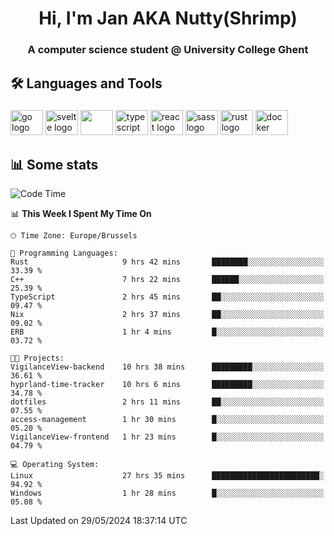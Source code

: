 <h1 align="center">Hi, I'm Jan AKA Nutty(Shrimp)</h1>
<h3 align="center">A computer science student @ University College Ghent</h3>

<h2 align="left">🛠️ Languages and Tools</h2>

###

<div align="left">
  <img src="https://cdn.jsdelivr.net/gh/devicons/devicon/icons/go/go-original.svg" height="40" width="52" alt="go logo"  />
  <img src="https://cdn.jsdelivr.net/gh/devicons/devicon@latest/icons/svelte/svelte-original.svg"  height="40" width="52" alt="svelte logo" />
  <img src="https://cdn.jsdelivr.net/gh/devicons/devicon@latest/icons/tailwindcss/tailwindcss-original.svg" height="40" width="52" />
  <img src="https://cdn.jsdelivr.net/gh/devicons/devicon/icons/typescript/typescript-original.svg" height="40" width="52" alt="typescript logo"  />
  <img src="https://cdn.jsdelivr.net/gh/devicons/devicon/icons/react/react-original.svg" height="40" width="52" alt="react logo"  />
  <img src="https://cdn.jsdelivr.net/gh/devicons/devicon/icons/sass/sass-original.svg" height="40" width="52" alt="sass logo"  />
  <img src="https://cdn.jsdelivr.net/gh/devicons/devicon@latest/icons/rust/rust-original.svg" height="40" width="52" alt="rust logo" />
  <img src="https://cdn.jsdelivr.net/gh/devicons/devicon/icons/docker/docker-original.svg" height="40" width="52" alt="docker logo"  />
</div>

<h2>📊 Some stats</h2>

<!--START_SECTION:waka-->
![Code Time](http://img.shields.io/badge/Code%20Time-4%2C575%20hrs%206%20mins-blue)

📊 **This Week I Spent My Time On** 

```text
🕑︎ Time Zone: Europe/Brussels

💬 Programming Languages: 
Rust                     9 hrs 42 mins       ████████░░░░░░░░░░░░░░░░░   33.39 % 
C++                      7 hrs 22 mins       ██████░░░░░░░░░░░░░░░░░░░   25.39 % 
TypeScript               2 hrs 45 mins       ██░░░░░░░░░░░░░░░░░░░░░░░   09.47 % 
Nix                      2 hrs 37 mins       ██░░░░░░░░░░░░░░░░░░░░░░░   09.02 % 
ERB                      1 hr 4 mins         █░░░░░░░░░░░░░░░░░░░░░░░░   03.72 % 

🐱‍💻 Projects: 
VigilanceView-backend    10 hrs 38 mins      █████████░░░░░░░░░░░░░░░░   36.61 % 
hyprland-time-tracker    10 hrs 6 mins       █████████░░░░░░░░░░░░░░░░   34.78 % 
dotfiles                 2 hrs 11 mins       ██░░░░░░░░░░░░░░░░░░░░░░░   07.55 % 
access-management        1 hr 30 mins        █░░░░░░░░░░░░░░░░░░░░░░░░   05.20 % 
VigilanceView-frontend   1 hr 23 mins        █░░░░░░░░░░░░░░░░░░░░░░░░   04.79 % 

💻 Operating System: 
Linux                    27 hrs 35 mins      ████████████████████████░   94.92 % 
Windows                  1 hr 28 mins        █░░░░░░░░░░░░░░░░░░░░░░░░   05.08 % 
```


 Last Updated on 29/05/2024 18:37:14 UTC
<!--END_SECTION:waka-->
